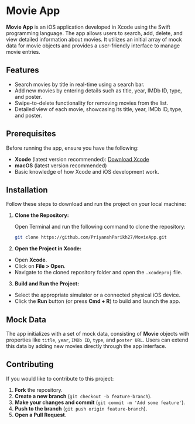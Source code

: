 # Movie App

**Movie App** is an iOS application developed in Xcode using the Swift programming language. The app allows users to search, add, delete, and view detailed information about movies. It utilizes an initial array of mock data for movie objects and provides a user-friendly interface to manage movie entries.

## Features

- Search movies by title in real-time using a search bar.
- Add new movies by entering details such as title, year, IMDb ID, type, and poster.
- Swipe-to-delete functionality for removing movies from the list.
- Detailed view of each movie, showcasing its title, year, IMDb ID, type, and poster.

## Prerequisites

Before running the app, ensure you have the following:

- **Xcode** (latest version recommended): [Download Xcode](https://developer.apple.com/xcode/)
- **macOS** (latest version recommended)
- Basic knowledge of how Xcode and iOS development work.

## Installation

Follow these steps to download and run the project on your local machine:

1. **Clone the Repository:**

   Open Terminal and run the following command to clone the repository:

   ```bash
   git clone https://github.com/PriyanshParikh27/MovieApp.git
   ```

2. **Open the Project in Xcode:**
  - Open **Xcode**.
  - Click on **File > Open**.
  - Navigate to the cloned repository folder and open the `.xcodeproj` file.

3. **Build and Run the Project:**
  - Select the appropriate simulator or a connected physical iOS device.
  - Click the **Run** button (or press **Cmd + R**) to build and launch the app.

## Mock Data

The app initializes with a set of mock data, consisting of **Movie** objects with properties like `title`, `year`, `IMDb ID`, `type`, and `poster URL`. Users can extend this data by adding new movies directly through the app interface.

## Contributing

If you would like to contribute to this project:

1. **Fork** the repository.
2. **Create a new branch** (`git checkout -b feature-branch`).
3. **Make your changes and commit** (`git commit -m 'Add some feature'`).
4. **Push to the branch** (`git push origin feature-branch`).
5. **Open a Pull Request**.

